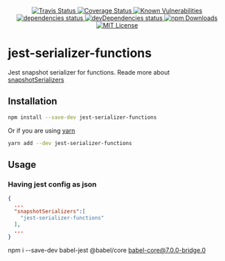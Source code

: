 <p align="center">
  <a href="https://travis-ci.org/darkyndy/jest-serializer-functions">
    <img
      alt="Travis Status"
      src="https://travis-ci.org/darkyndy/jest-serializer-functions.svg?branch=master"
    />
  </a>
  <a href="https://codecov.io/gh/darkyndy/jest-serializer-functions">
    <img
      alt="Coverage Status"
      src="https://codecov.io/gh/darkyndy/jest-serializer-functions/branch/master/graph/badge.svg"
    />
  </a>
  <a href="https://snyk.io/test/github/darkyndy/jest-serializer-functions?targetFile=package.json">
    <img
      alt="Known Vulnerabilities"
      src="https://snyk.io/test/github/darkyndy/jest-serializer-functions/badge.svg?targetFile=package.json"
      data-canonical-src="https://snyk.io/test/github/darkyndy/jest-serializer-functions?targetFile=package.json"
      style="max-width:100%;"
    />
  </a>
  <a href="https://david-dm.org/darkyndy/jest-serializer-functions">
    <img
      alt="dependencies status"
      src="https://david-dm.org/darkyndy/jest-serializer-functions/status.svg"
    />
  </a>
  <a href="https://david-dm.org/darkyndy/jest-serializer-functions?type=dev">
    <img
      alt="devDependencies status"
      src="https://david-dm.org/darkyndy/jest-serializer-functions/dev-status.svg"
    />
  </a>
  <a href="https://www.npmjs.com/package/jest-serializer-functions">
    <img
      alt="npm Downloads"
      src="https://img.shields.io/npm/dm/jest-serializer-functions.svg?maxAge=57600"
    />
  </a>
  <a href="https://github.com/darkyndy/jest-serializer-functions/blob/master/LICENSE">
    <img
      alt="MIT License"
      src="https://img.shields.io/npm/l/jest-serializer-functions.svg"
    />
  </a>
</p>


# jest-serializer-functions
Jest snapshot serializer for functions. Reade more about [snapshotSerializers](https://jestjs.io/docs/en/configuration.html#snapshotserializers-array-string)

## Installation
```sh
npm install --save-dev jest-serializer-functions
```
Or if you are using [yarn](https://yarnpkg.com/en/)
```sh
yarn add --dev jest-serializer-functions
```

## Usage

### Having jest config as json
```json
{
  ...
  "snapshotSerializers":[
    "jest-serializer-functions"
  ],
  ...
}
```

npm i --save-dev babel-jest @babel/core babel-core@7.0.0-bridge.0